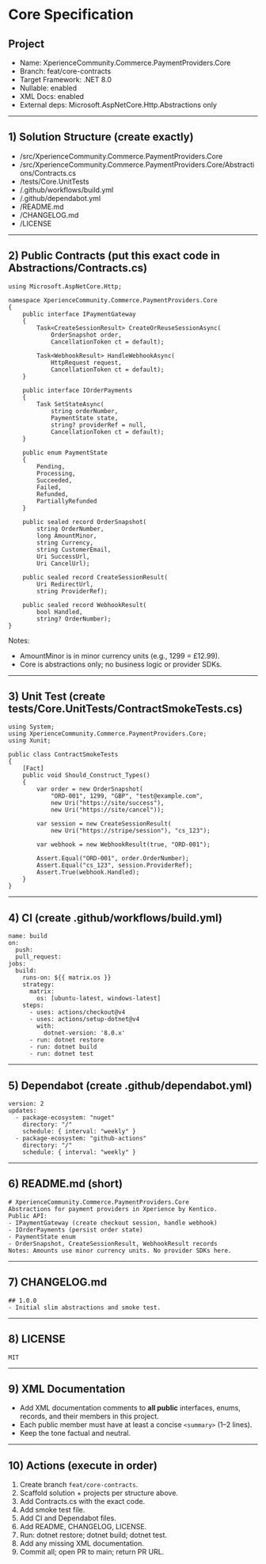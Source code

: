 # Core Specification

## Project
- Name: XperienceCommunity.Commerce.PaymentProviders.Core
- Branch: feat/core-contracts
- Target Framework: .NET 8.0
- Nullable: enabled
- XML Docs: enabled
- External deps: Microsoft.AspNetCore.Http.Abstractions only

---

## 1) Solution Structure (create exactly)
- /src/XperienceCommunity.Commerce.PaymentProviders.Core
- /src/XperienceCommunity.Commerce.PaymentProviders.Core/Abstractions/Contracts.cs
- /tests/Core.UnitTests
- /.github/workflows/build.yml
- /.github/dependabot.yml
- /README.md
- /CHANGELOG.md
- /LICENSE

---

## 2) Public Contracts (put this exact code in Abstractions/Contracts.cs)
    using Microsoft.AspNetCore.Http;

    namespace XperienceCommunity.Commerce.PaymentProviders.Core
    {
        public interface IPaymentGateway
        {
            Task<CreateSessionResult> CreateOrReuseSessionAsync(
                OrderSnapshot order,
                CancellationToken ct = default);

            Task<WebhookResult> HandleWebhookAsync(
                HttpRequest request,
                CancellationToken ct = default);
        }

        public interface IOrderPayments
        {
            Task SetStateAsync(
                string orderNumber,
                PaymentState state,
                string? providerRef = null,
                CancellationToken ct = default);
        }

        public enum PaymentState
        {
            Pending,
            Processing,
            Succeeded,
            Failed,
            Refunded,
            PartiallyRefunded
        }

        public sealed record OrderSnapshot(
            string OrderNumber,
            long AmountMinor,
            string Currency,
            string CustomerEmail,
            Uri SuccessUrl,
            Uri CancelUrl);

        public sealed record CreateSessionResult(
            Uri RedirectUrl,
            string ProviderRef);

        public sealed record WebhookResult(
            bool Handled,
            string? OrderNumber);
    }

Notes:
- AmountMinor is in minor currency units (e.g., 1299 = £12.99).
- Core is abstractions only; no business logic or provider SDKs.

---

## 3) Unit Test (create tests/Core.UnitTests/ContractSmokeTests.cs)
    using System;
    using XperienceCommunity.Commerce.PaymentProviders.Core;
    using Xunit;

    public class ContractSmokeTests
    {
        [Fact]
        public void Should_Construct_Types()
        {
            var order = new OrderSnapshot(
                "ORD-001", 1299, "GBP", "test@example.com",
                new Uri("https://site/success"),
                new Uri("https://site/cancel"));

            var session = new CreateSessionResult(
                new Uri("https://stripe/session"), "cs_123");

            var webhook = new WebhookResult(true, "ORD-001");

            Assert.Equal("ORD-001", order.OrderNumber);
            Assert.Equal("cs_123", session.ProviderRef);
            Assert.True(webhook.Handled);
        }
    }

---

## 4) CI (create .github/workflows/build.yml)
    name: build
    on:
      push:
      pull_request:
    jobs:
      build:
        runs-on: ${{ matrix.os }}
        strategy:
          matrix:
            os: [ubuntu-latest, windows-latest]
        steps:
          - uses: actions/checkout@v4
          - uses: actions/setup-dotnet@v4
            with:
              dotnet-version: '8.0.x'
          - run: dotnet restore
          - run: dotnet build
          - run: dotnet test

---

## 5) Dependabot (create .github/dependabot.yml)
    version: 2
    updates:
      - package-ecosystem: "nuget"
        directory: "/"
        schedule: { interval: "weekly" }
      - package-ecosystem: "github-actions"
        directory: "/"
        schedule: { interval: "weekly" }

---

## 6) README.md (short)
    # XperienceCommunity.Commerce.PaymentProviders.Core
    Abstractions for payment providers in Xperience by Kentico.
    Public API:
    - IPaymentGateway (create checkout session, handle webhook)
    - IOrderPayments (persist order state)
    - PaymentState enum
    - OrderSnapshot, CreateSessionResult, WebhookResult records
    Notes: Amounts use minor currency units. No provider SDKs here.

---

## 7) CHANGELOG.md
    ## 1.0.0
    - Initial slim abstractions and smoke test.

---

## 8) LICENSE
    MIT

---

## 9) XML Documentation

- Add XML documentation comments to **all public** interfaces, enums, records, and their members in this project.
- Each public member must have at least a concise `<summary>` (1–2 lines).
- Keep the tone factual and neutral.

---

## 10) Actions (execute in order)
1. Create branch `feat/core-contracts`.
2. Scaffold solution + projects per structure above.
3. Add Contracts.cs with the exact code.
4. Add smoke test file.
5. Add CI and Dependabot files.
6. Add README, CHANGELOG, LICENSE.
7. Run: dotnet restore; dotnet build; dotnet test.
8. Add any missing XML documentation.
9. Commit all; open PR to main; return PR URL.